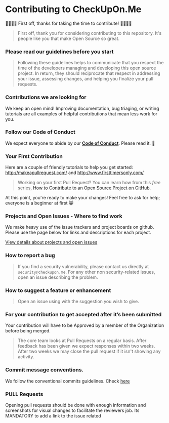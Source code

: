 # Contributing to CheckUpOn.Me

🎉🚀🙌🏻 First off, thanks for taking the time to contribute! 🙌🏻🚀🎉

> First off, thank you for considering contributing to this repository. It's people like you that make Open Source so great.

### Please read our guidelines before you start

> Following these guidelines helps to communicate that you respect the time of the developers managing and developing this open source project. In return, they should reciprocate that respect in addressing your issue, assessing changes, and helping you finalize your pull requests.

### Contributions we are looking for

We keep an open mind! Improving documentation, bug triaging, or writing tutorials are all examples of helpful contributions that mean less work for you.

### Follow our Code of Conduct

We expect everyone to abide by our [**Code of Conduct**](CODE_OF_CONDUCT.md). Please read it. 🤝

### Your First Contribution

Here are a couple of friendly tutorials to help you get started: http://makeapullrequest.com/ and http://www.firsttimersonly.com/

> Working on your first Pull Request? You can learn how from this _free_ series, [How to Contribute to an Open Source Project on GitHub](https://egghead.io/series/how-to-contribute-to-an-open-source-project-on-github).

At this point, you're ready to make your changes! Feel free to ask for help; everyone is a beginner at first :smile_cat:

### Projects and Open Issues - Where to find work

We make heavy use of the issue trackers and project boards on github. Please use the page below for links and descriptions for each project.

[View details about projects and open issues](./PROJECTS.md)

### How to report a bug

> If you find a security vulnerability, please contact us directly at `security@checkupon.me`.
> For any other non security-related issues, open an issue describing the problem.

### How to suggest a feature or enhancement

> Open an issue using with the suggestion you wish to give.

### For your contribution to get accepted after it’s been submitted

Your contribution will have to be Approved by a member of the Organization before being merged.

> The core team looks at Pull Requests on a regular basis.
> After feedback has been given we expect responses within two weeks. After two weeks we may close the pull request if it isn't showing any activity.

### Commit message conventions.

We follow the conventional commits guidelines. Check [here](https://www.conventionalcommits.org/en/v1.0.0/)

### PULL Requests

Opening pull requests should be done with enough information and screenshots for visual changes to facilitate the reviewers job. Its MANDATORY to add a link to the issue related
